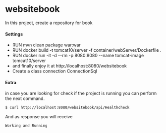 # websitebook

In this project, create a repository for book

#### Settings 
* RUN mvn clean package war:war
* RUN docker build -t tomcat10/server -f container/webServer/Dockerfile .
* RUN docker run -it -d --rm -p 8080:8080 --name tomcat-image tomcat10/server
* and finally enjoy it at http://localhost:8080/websitebook
* Create a class connection ConnectionSql

#### Extra
in case you are looking for check if the project is running you can perform the next command.

````
$ curl http://localhost:8080/websitebook/api/Healthcheck
````
And as response you will receive 
````
Working and Running
````
